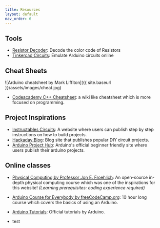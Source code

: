 ```yaml
---
title: Resources
layout: default
nav_order: 6
---
```

## Tools

- [Resistor Decoder](https://elektr1x.github.io/resistor-decoder/): Decode the color code of Resistors
- [Tinkercad Circuits](https://www.tinkercad.com/circuits): Emulate Arduino circuits online


## Cheat Sheets

![Arduino cheatsheet by Mark Liffiton]({{ site.baseurl }}/assets/images/cheat.jpg)

- [Codeacademy C++ Cheatsheet](https://www.codecademy.com/learn/learn-c-plus-plus/modules/learn-cpp-variables/cheatsheet): a wiki like cheatsheet which is more focused on programming.

## Project Inspirations
- [Instructables Circuits](https://www.instructables.com/circuits/projects): A website where users can publish step by step instructions on how to build projects. 
- [Hackaday Blog](hackaday.com/blog): Blog site that publishes popular DIY circuit projects.
- [Arduino Project Hub](https://projecthub.arduino.cc/): Arduino's official beginner friendly  site where users publish their arduino projects.
  
## Online classes

- [Physical Computing by Professor Jon E. Froehlich](https://makeabilitylab.github.io/physcomp/): An open-source in-depth physical computing course which was one of the inspirations for this website! *(Learning prerequisites: coding experience required)*
- [Arduino Course for Everybody by freeCodeCamp.org](https://www.youtube.com/watch?v=DPqiIzK97K0): 10 hour long course which covers the basics of using an Arduino.
- [Arduino Tutorials](https://www.arduino.cc/en/Tutorial/HomePage): Official tutorials by Arduino.

- test
